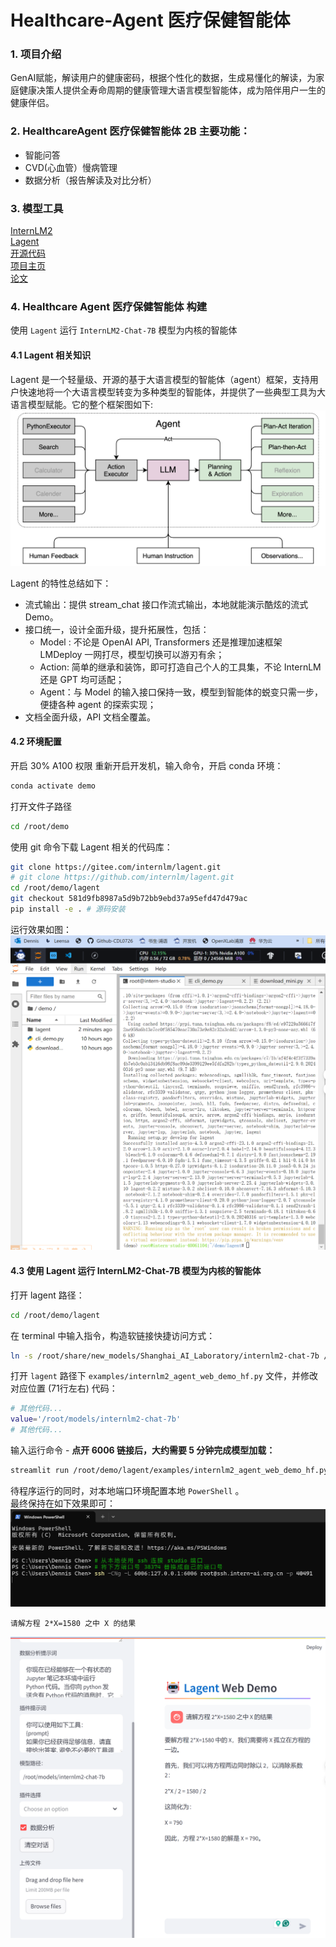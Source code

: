 # Healthcare-Agent 医疗保健智能体

### 1. 项目介绍 
GenAI赋能，解读用户的健康密码，根据个性化的数据，生成易懂化的解读，为家庭健康决策人提供全寿命周期的健康管理大语言模型智能体，成为陪伴用户一生的健康伴侣。
   
### 2. HealthcareAgent 医疗保健智能体 2B 主要功能：  
  - 智能问答
  - CVD(心血管）慢病管理
  - 数据分析（报告解读及对比分析）


### 3. 模型工具
[InternLM2](https://github.com/InternLM/InternLM)    
[Lagent](https://github.com/InternLM/lagent)  
[开源代码](https://open-compass.github.io/T-Eval/)  
[项目主页](open-compass.github.io/T-Eval)  
[论文](arxiv.org/abs/2312.14033)  

      
### 4. Healthcare Agent 医疗保健智能体 构建
使用 `Lagent` 运行 `InternLM2-Chat-7B` 模型为内核的智能体

#### 4.1 Lagent 相关知识
Lagent 是一个轻量级、开源的基于大语言模型的智能体（agent）框架，支持用户快速地将一个大语言模型转变为多种类型的智能体，并提供了一些典型工具为大语言模型赋能。它的整个框架图如下:   
![](./lagent.png)   

Lagent 的特性总结如下：
- 流式输出：提供 stream_chat 接口作流式输出，本地就能演示酷炫的流式 Demo。
- 接口统一，设计全面升级，提升拓展性，包括：  
    - Model : 不论是 OpenAI API, Transformers 还是推理加速框架 LMDeploy 一网打尽，模型切换可以游刃有余；         
    - Action: 简单的继承和装饰，即可打造自己个人的工具集，不论 InternLM 还是 GPT 均可适配；        
    - Agent：与 Model 的输入接口保持一致，模型到智能体的蜕变只需一步，便捷各种 agent 的探索实现；  
- 文档全面升级，API 文档全覆盖。

#### 4.2 环境配置
开启 30% A100 权限
  重新开启开发机，输入命令，开启 conda 环境：

```bash
conda activate demo
```

打开文件子路径

```bash
cd /root/demo
```

使用 git 命令下载 Lagent 相关的代码库：  

```bash
git clone https://gitee.com/internlm/lagent.git
# git clone https://github.com/internlm/lagent.git
cd /root/demo/lagent
git checkout 581d9fb8987a5d9b72bb9ebd37a95efd47d479ac
pip install -e . # 源码安装
```
运行效果如图：  
![](./lagent2.png)   
        
#### 4.3 使用 Lagent 运行 InternLM2-Chat-7B 模型为内核的智能体   
打开 lagent 路径：

```bash
cd /root/demo/lagent
```

在 terminal 中输入指令，构造软链接快捷访问方式：

```bash
ln -s /root/share/new_models/Shanghai_AI_Laboratory/internlm2-chat-7b /root/models/internlm2-chat-7b
```

打开 `lagent` 路径下 `examples/internlm2_agent_web_demo_hf.py` 文件，并修改对应位置 (71行左右) 代码：  
```bash
# 其他代码...
value='/root/models/internlm2-chat-7b'
# 其他代码...
```

输入运行命令 - **点开 6006 链接后，大约需要 5 分钟完成模型加载：**

```bash
streamlit run /root/demo/lagent/examples/internlm2_agent_web_demo_hf.py --server.address 127.0.0.1 --server.port 6006
```

待程序运行的同时，对本地端口环境配置本地 `PowerShell` 。  
最终保持在如下效果即可：  
![](./lagent4.png)    


```
请解方程 2*X=1580 之中 X 的结果
```

![](./lagent5.png)  

